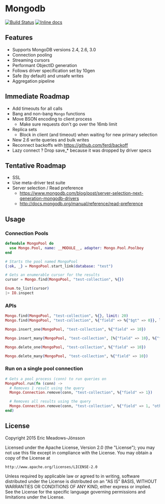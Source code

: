 Mongodb
=======

[![Build Status](https://travis-ci.org/ericmj/mongodb.svg?branch=master)](https://travis-ci.org/ericmj/mongodb)
[![Inline docs](http://inch-ci.org/github/ericmj/mongodb.svg)](http://inch-ci.org/github/ericmj/mongodb)

## Features

  * Supports MongoDB versions 2.4, 2.6, 3.0
  * Connection pooling
  * Streaming cursors
  * Performant ObjectID generation
  * Follows driver specification set by 10gen
  * Safe (by default) and unsafe writes
  * Aggregation pipeline

## Immediate Roadmap

  * Add timeouts for all calls
  * Bang and non-bang `Mongo` functions
  * Move BSON encoding to client process
    - Make sure requests don't go over the 16mb limit
  * Replica sets
    - Block in client (and timeout) when waiting for new primary selection
  * New 2.6 write queries and bulk writes
  * Reconnect backoffs with https://github.com/ferd/backoff
  * Lazy connect
  ? Drop save_* because it was dropped by driver specs

## Tentative Roadmap

  * SSL
  * Use meta-driver test suite
  * Server selection / Read preference
    - https://www.mongodb.com/blog/post/server-selection-next-generation-mongodb-drivers
    - http://docs.mongodb.org/manual/reference/read-preference

## Usage

### Connection Pools

```elixir
defmodule MongoPool do
  use Mongo.Pool, name: __MODULE__, adapter: Mongo.Pool.Poolboy
end

# Starts the pool named MongoPool
{:ok, _} = MongoPool.start_link(database: "test")

# Gets an enumerable cursor for the results
cursor = Mongo.find(MongoPool, "test-collection", %{})

Enum.to_list(cursor)
|> IO.inspect
```

### APIs
```elixir
Mongo.find(MongoPool, "test-collection", %{}, limit: 20)
Mongo.find(MongoPool, "test-collection", %{"field" => %{"$gt" => 0}}, limit: 20, sort: %{"field" => 1})

Mongo.insert_one(MongoPool, "test-collection", %{"field" => 10})

Mongo.insert_many(MongoPool, "test-collection", [%{"field" => 10}, %{"field" => 20}])

Mongo.delete_one(MongoPool, "test-collection", %{"field" => 10})

Mongo.delete_many(MongoPool, "test-collection", %{"field" => 10})
```

### Run on a single pool connection
```elixir
# Gets a pool process (conn) to run queries on
MongoPool.run(fn (conn) ->
  # Removes 1 result using the query
  Mongo.Connection.remove(conn, "test-collection", %{"field" => 1})

  # Removes all results using the query
  Mongo.Connection.remove(conn, "test-collection", %{"field" => 1, "otherfield" => 1}, multi: true)
end)
```

## License

Copyright 2015 Eric Meadows-Jönsson

Licensed under the Apache License, Version 2.0 (the "License");
you may not use this file except in compliance with the License.
You may obtain a copy of the License at

    http://www.apache.org/licenses/LICENSE-2.0

Unless required by applicable law or agreed to in writing, software
distributed under the License is distributed on an "AS IS" BASIS,
WITHOUT WARRANTIES OR CONDITIONS OF ANY KIND, either express or implied.
See the License for the specific language governing permissions and
limitations under the License.
